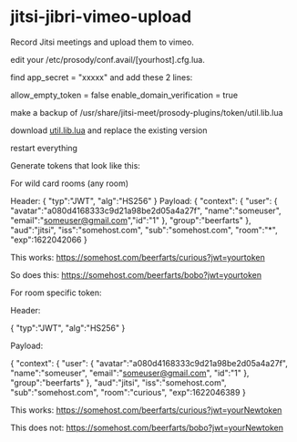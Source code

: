 # jitsi-jibri-vimeo-upload
Record Jitsi meetings and upload them to vimeo.


edit your /etc/prosody/conf.avail/[yourhost].cfg.lua.

find app_secret = "xxxxx" and add these 2 lines:

allow_empty_token = false
enable_domain_verification = true

make a backup of /usr/share/jitsi-meet/prosody-plugins/token/util.lib.lua

download [util.lib.lua](https://raw.githubusercontent.com/pcbender/jitsi-jibri-vimeo-upload/master/util.lib.lua)
and replace the existing version

restart everything

Generate tokens that look like this:

For wild card rooms (any room)

Header:
{
	"typ":"JWT",
	"alg":"HS256"
}
Payload:
{
	"context":
	{
		"user":
		{
			"avatar":"a080d4168333c9d21a98be2d05a4a27f",
			"name":"someuser",
			"email":"someuser@gmail.com","id":"1"
		},
		"group":"beerfarts"
	},
	"aud":"jitsi",
	"iss":"somehost.com",
	"sub":"somehost.com",
	"room":"*",
	"exp":1622042066
}

This works:
https://somehost.com/beerfarts/curious?jwt=yourtoken

So does this:
https://somehost.com/beerfarts/bobo?jwt=yourtoken


For room specific token:

Header:

{
	"typ":"JWT",
	"alg":"HS256"
}

Payload:

{
	"context":
	{
		"user":
		{
			"avatar":"a080d4168333c9d21a98be2d05a4a27f",
			"name":"someuser",
			"email":"someuser@gmail.com",
			"id":"1"
		},
		"group":"beerfarts"
	},
	"aud":"jitsi",
	"iss":"somehost.com",
	"sub":"somehost.com",
	"room":"curious",
	"exp":1622046389
}


This works:
https://somehost.com/beerfarts/curious?jwt=yourNewtoken

This does not:
https://somehost.com/beerfarts/bobo?jwt=yourNewtoken

